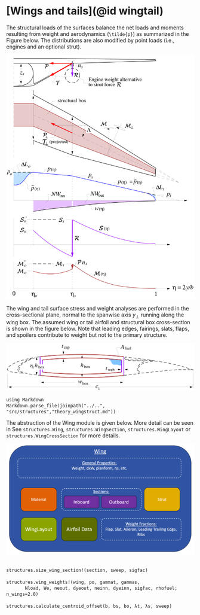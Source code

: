 # [Wings and tails](@id wingtail)

The structural loads of the surfaces balance the net loads and moments resulting from weight and aerodynamics (``\tilde{p}``) as summarized in the Figure below. The distributions are also modified by point loads (i.e., engines and an optional strut).

![](../assets/wingload.png)

The wing and tail surface stress and weight analyses are performed in the cross-sectional plane, normal to the spanwise axis $y_{\scriptscriptstyle \perp}$ running along the wing box. The assumed wing or tail airfoil and structural box cross-section is shown in the figure below. Note that leading edges, fairings, slats, flaps, and spoilers contribute to weight but not to the primary structure.

![](../assets/wingbox.png)

```@eval
using Markdown
Markdown.parse_file(joinpath("../..", "src/structures","theory_wingstruct.md"))
```

The abstraction of the Wing module is given below. More detail can be seen in See `structures.Wing`, `structures.WingSection`, `structures.WingLayout` or `structures.WingCrossSection` for more details.

![](../assets/wing_struct.png)


```@docs

structures.size_wing_section!(section, sweep, sigfac)

structures.wing_weights!(wing, po, gammat, gammas, 
       Nload, We, neout, dyeout, neinn, dyeinn, sigfac, rhofuel; n_wings=2.0)

structures.calculate_centroid_offset(b, bs, bo, λt, λs, sweep)
```
